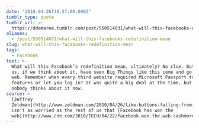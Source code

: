 ```yaml
---
date: "2010-04-26T10:57:00.000Z"
tumblr_type: quote
tumblr_url: >-
  https://ddemaree.tumblr.com/post/550514031/what-will-this-facebooks-redefinition-mean
aliases:
  - /post/550514031/what-will-this-facebooks-redefinition-mean
slug: what-will-this-facebooks-redefinition-mean
tags:
  - Facebook
text: >-
  What will this Facebook’s redefinition mean, ultimately? No clue. But most of
  us, if we think about it, have seen Big Things like this come and go on the
  web. Remember when every third website required Microsoft Passport to unlock
  features or let you log in? It was quite a big deal at the time, but almost
  nobody thinks about it now.
source: >-
  [Jeffrey
  Zeldman](http://www.zeldman.com/2010/04/26/like-buttons-falling-from-the-sky/)
  isn't as worried as the rest of us that [Facebook has won the
  web](http://www.cnn.com/2010/TECH/04/22/facebook.won.the.web.cashmore/index.html) by letting publishers embed Like buttons on any page.
---
```

